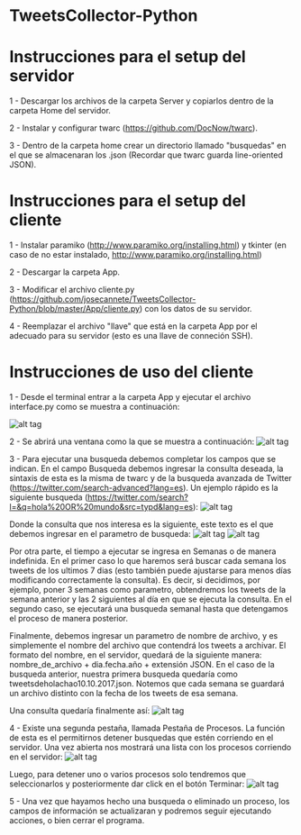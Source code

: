 # TweetsCollector-Python

# Instrucciones para el setup del servidor

1 - Descargar los archivos de la carpeta Server y copiarlos dentro de la carpeta Home del servidor.

2 - Instalar y configurar twarc (https://github.com/DocNow/twarc).

3 - Dentro de la carpeta home crear un directorio llamado "busquedas" en el que se almacenaran los .json (Recordar que twarc guarda line-oriented JSON).

# Instrucciones para el setup del cliente

1 - Instalar paramiko (http://www.paramiko.org/installing.html) y tkinter (en caso de no estar instalado, http://www.paramiko.org/installing.html)

2 - Descargar la carpeta App.

3 - Modificar el archivo cliente.py (https://github.com/josecannete/TweetsCollector-Python/blob/master/App/cliente.py) con los datos de su servidor.

4 - Reemplazar el archivo "llave" que está en la carpeta App por el adecuado para su servidor (esto es una llave de conneción SSH).

# Instrucciones de uso del cliente

1 - Desde el terminal entrar a la carpeta App y ejecutar el archivo interface.py como se muestra a continuación:

![alt tag](http://imgur.com/i0QcXcZ)

2 - Se abrirá una ventana como la que se muestra a continuación:
![alt tag](http://imgur.com/i0QcXcZ)

3 - Para ejecutar una busqueda debemos completar los campos que se indican. En el campo Busqueda debemos ingresar la consulta deseada, la sintaxis de esta es la misma de twarc y de la busqueda avanzada de Twitter (https://twitter.com/search-advanced?lang=es). Un ejemplo rápido es la siguiente busqueda (https://twitter.com/search?l=&q=hola%20OR%20mundo&src=typd&lang=es):
![alt tag](http://imgur.com/iizToU7)

Donde la consulta que nos interesa es la siguiente, este texto es el que debemos ingresar en el parametro de busqueda:
![alt tag](http://imgur.com/xxS2pse)
![alt tag](http://imgur.com/tDAAxdv)


Por otra parte, el tiempo a ejecutar se ingresa en Semanas o de manera indefinida. En el primer caso lo que haremos será buscar cada semana los tweets de los ultimos 7 dias (esto también puede ajustarse para menos días modificando correctamente la consulta). Es decir, si decidimos, por ejemplo, poner 3 semanas como parametro, obtendremos los tweets de la semana anterior y las 2 siguientes al día en que se ejecuta la consulta. En el segundo caso, se ejecutará una busqueda semanal hasta que detengamos el proceso de manera posterior.

Finalmente, debemos ingresar un parametro de nombre de archivo, y es simplemente el nombre del archivo que contendrá los tweets a archivar. El formato del nombre, en el servidor, quedará de la siguiente manera: nombre_de_archivo + dia.fecha.año + extensión JSON. En el caso de la busqueda anterior, nuestra primera busqueda quedaría como tweetsdeholachao10.10.2017.json. Notemos que cada semana se guardará un archivo distinto con la fecha de los tweets de esa semana.

Una consulta quedaría finalmente así:
![alt tag](http://imgur.com/82iKWhy)

4 - Existe una segunda pestaña, llamada Pestaña de Procesos. La función de esta es el permitirnos detener busquedas que estén corriendo en el servidor. Una vez abierta nos mostrará una lista con los procesos corriendo en el servidor:
![alt tag](http://imgur.com/MjqFVdw)

Luego, para detener uno o varios procesos solo tendremos que seleccionarlos y posteriormente dar click en el botón Terminar:
![alt tag](http://imgur.com/ItiLKpc)

5 - Una vez que hayamos hecho una busqueda o eliminado un proceso, los campos de información se actualizaran y podremos seguir ejecutando acciones, o bien cerrar el programa.
